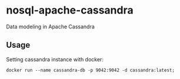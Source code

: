 # nosql-apache-cassandra
Data modeling in Apache Cassandra

## Usage
Setting cassandra instance with docker:

```
docker run --name cassandra-db -p 9042:9042 -d cassandra:latest;
```
